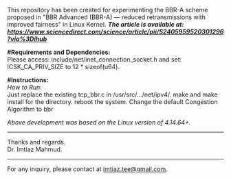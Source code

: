This repository has been created for experimenting the BBR-A scheme proposed in "BBR Advanced (BBR-A) — reduced retransmissions with improved fairness" in Linux Kernel. ***The article is available at: https://www.sciencedirect.com/science/article/pii/S2405959520301296?via%3Dihub***

**#Requirements and Dependencies:** <br />
Please access: include/net/inet_connection_socket.h and set: ICSK_CA_PRIV_SIZE to 12 * sizeof(u64). <br />

**#Instructions:** <br />
*How to Run:* <br />
Just replace the existing tcp_bbr.c in /usr/src/.../net/ipv4/.
make and make install for the directory.
reboot the system.
Change the default Congestion Algorithm to bbr

*Above development was based on the Linux version of 4.14.64+.*

********************************************************
Thanks and regards. <br />
Dr. Imtiaz Mahmud.

********************************************************
For any inquiry, please contact at imtiaz.tee@gmail.com.
